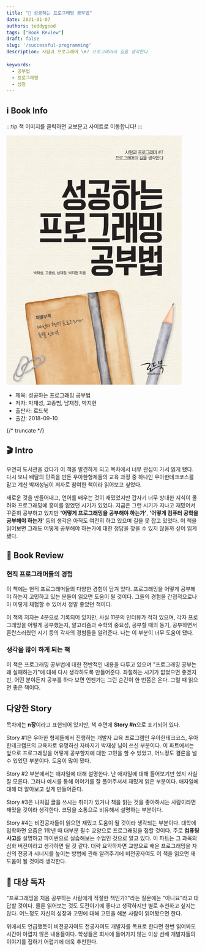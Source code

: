 ```yaml
---  
title: "📖 성공하는 프로그래밍 공부법"  
date: 2021-01-07
authors: teddygood
tags: ["Book Review"]
draft: false
slug: '/successful-programming'
description: 사람과 프로그래머 \#7 프로그래머의 길을 생각한다

keywords:
  - 공부법
  - 프로그래밍
  - 성장
---  
```


## ℹ️ Book Info

:::tip
책 이미지를 클릭하면 교보문고 사이트로 이동합니다!
:::

[![책](../assets/review/How-to-sutdy-programming.jpg)](https://product.kyobobook.co.kr/detail/S000001624697)

- 제목: 성공하는 프로그래밍 공부법
- 저자: 박재성, 고종범, 남재창, 박지현
- 출판사: 로드북
- 출간: 2018-09-10

{/* truncate */}

## 🎬 Intro

우연히 도서관을 갔다가 이 책을 발견하게 되고 목차에서 너무 관심이 가서 읽게 됐다. 다시 보니 배달의 민족을 만든 우아한형제들의 교육 과정 중 하나인 우아한테크코스를 맡고 계신 박재성님이 저자로 참여한 책이라 읽어보고 싶었다. 

새로운 것을 만들어내고, 언어를 배우는 것이 재밌었지만 갑자기 너무 방대한 지식이 몰려와 프로그래밍에 흥미를 잃었던 시기가 있었다. 지금은 그런 시기가 지나고 재밌어서 꾸준히 공부하고 있지만 **'어떻게 프로그래밍을 공부해야 하는가'**, **'어떻게 컴퓨터 공학을 공부해야 하는가'** 등의 생각은 아직도 여전히 하고 있으며 길을 못 잡고 있었다. 이 책을 읽어보면 그래도 어떻게 공부해야 하는가에 대한 정답을 찾을 수 있지 않을까 싶어 읽게 됐다.


## 📖 Book Review

### 현직 프로그래머들의 경험

이 책에는 현직 프로그래머들의 다양한 경험이 담겨 있다. 프로그래밍을 어떻게 공부해야 하는지 고민하고 있는 분들이 읽으면 도움이 될 것이다. 그들의 경험을 간접적으로나마 이렇게 체험할 수 있어서 정말 좋았던 책이다. 

이 책의 저자는 4분으로 기록되어 있지만, 사실 11분의 인터뷰가 적혀 있으며, 각자 프로그래밍을 어떻게 공부했는지, 알고리즘과 수학의 중요성, 공부할 때의 동기, 공부하면서 혼란스러웠던 시기 등의 각자의 경험들을 알려준다. 나는 이 부분이 너무 도움이 됐다. 

### 생각을 많이 하게 되는 책

이 책은 프로그래밍 공부법에 대한 전반적인 내용을 다루고 있으며 "프로그래밍 공부는 왜 실패하는가"에 대해 다시 생각하도록 만들어준다. 좌절하는 시기가 없었으면 좋겠지만, 어떤 분야든지 공부를 하다 보면 언젠가는 그런 순간이 한 번쯤은 온다. 그럴 때 읽으면 좋은 책이다. 

## 다양한 Story

목차에는 **n장**이라고 표현되어 있지만, 책 후면에 **Story #n**으로 표기되어 있다.

Story #1은 우아한 형제들에서 진행하는 개발자 교육 프로그램인 우아한테크코스, 우아한테크캠프의 교육자로 유명하신 자바지기 박재성 님이 쓰신 부분이다. 이 파트에서는 앞으로 프로그래밍을 어떻게 공부할지에 대한 고민을 할 수 있었고, 어느정도 결론을 낼 수 있었던 부분이다. 도움이 많이 됐다.

Story #2 부분에서는 애자일에 대해 설명한다. 난 애자일에 대해 들어보기만 했지 사실 잘 모른다. 그러나 예시를 통해 이야기를 잘 풀어주셔서 재밌게 읽은 부분이다. 애자일에 대해 더 알아보고 싶게 만들어준다.

Story #3은 나처럼 글을 쓰시는 취미가 있거나 책을 읽는 것을 좋아하시는 사람이라면 재밌을 것이라 생각한다. 코딩을 소통으로 비유해서 설명하는 부분이다.

Story #4는 비전공자들이 읽으면 재밌고 도움이 될 것이라 생각되는 부분이다. 대학에 입학하면 요즘은 1학년 때 대부분 필수 교양으로 프로그래밍을 접할 것이다. 주로 **컴퓨팅 사고**를 설명하고 파이썬으로 실습해보는 수업인 것으로 알고 있다. 이 파트는 그 과목의 심화 버전이라고 생각하면 될 것 같다. 대략 요약하자면 교양으로 배운 프로그래밍을 자신의 전공과 시너지를 높이는 방법에 관해 알려주기에 비전공자여도 이 책을 읽으면 꽤 도움이 될 것이라 생각한다.

## 🔖 대상 독자

"프로그래밍을 처음 공부하는 사람에게 적절한 책인가?"라는 질문에는 "아니요"라고 대답할 것이다. 물론 읽어보는 것도 도전이기에 좋다고 생각하지만 별로 추천하고 싶지는 않다. 어느정도 자신의 성장과 고민에 대해 고민을 해본 사람이 읽어봤으면 한다.

위에서도 언급했듯이 비전공자여도 전공자여도 개발자를 목표로 한다면 한번 읽어봐도 시간이 아깝지 않은 내용들이다. 학생들은 회사에 들어가지 않는 이상 선배 개발자들의 이야기를 접하기 어렵기에 더욱 추천한다.